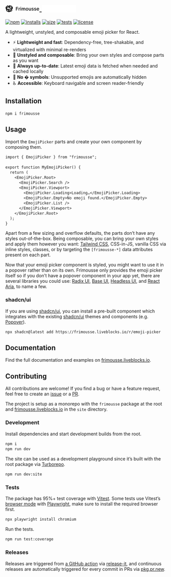 <h1>
  <a href="https://frimousse.liveblocks.io#gh-light-mode-only">
    <img src=".github/assets/logo-light.svg" width="107" height="24" alt="Frimousse" align="center" />
  </a>
  <a href="https://frimousse.liveblocks.io#gh-dark-mode-only">
    <img src=".github/assets/logo-dark.svg" width="107" height="24" alt="Frimousse" align="center" />
  </a>
</h1>

[![npm](https://img.shields.io/npm/v/frimousse?color=%23fc0)](https://www.npmjs.com/package/frimousse)
[![installs](https://img.shields.io/npm/dm/frimousse?color=%23fc0&label=npm)](https://www.npmjs.com/package/frimousse)
[![size](https://img.shields.io/bundlephobia/minzip/frimousse?label=size&color=%23fc0)](https://bundlephobia.com/package/frimousse)
[![tests](https://img.shields.io/github/actions/workflow/status/liveblocks/frimousse/.github/workflows/tests.yml?color=%23fc0&label=tests)](https://github.com/liveblocks/frimousse/actions/workflows/tests.yml)
[![license](https://img.shields.io/github/license/liveblocks/frimousse?color=%23fc0)](https://github.com/liveblocks/frimousse/blob/main/LICENSE)

A lightweight, unstyled, and composable emoji picker for React.

- ⚡️ **Lightweight and fast**: Dependency-free, tree-shakable, and virtualized with minimal re-renders
- 🎨 **Unstyled and composable**: Bring your own styles and compose parts as you want
- 🔄 **Always up-to-date**: Latest emoji data is fetched when needed and cached locally
- 🔣 **No � symbols**: Unsupported emojis are automatically hidden
- ♿️ **Accessible**: Keyboard navigable and screen reader-friendly

## Installation

```bash
npm i frimousse
```

## Usage

Import the `EmojiPicker` parts and create your own component by composing them.

```tsx
import { EmojiPicker } from "frimousse";

export function MyEmojiPicker() {
  return (
    <EmojiPicker.Root>
      <EmojiPicker.Search />
      <EmojiPicker.Viewport>
        <EmojiPicker.Loading>Loading…</EmojiPicker.Loading>
        <EmojiPicker.Empty>No emoji found.</EmojiPicker.Empty>
        <EmojiPicker.List />
      </EmojiPicker.Viewport>
    </EmojiPicker.Root>
  );
}
```

Apart from a few sizing and overflow defaults, the parts don’t have any styles out-of-the-box. Being composable, you can bring your own styles and apply them however you want: [Tailwind CSS](https://tailwindcss.com/), CSS-in-JS, vanilla CSS via inline styles, classes, or by targeting the `[frimousse-*]` data attributes present on each part.

Now that your emoji picker component is styled, you might want to use it in a popover rather than on its own. Frimousse only provides the emoji picker itself so if you don’t have a popover component in your app yet, there are several libraries you could use: [Radix UI](https://www.radix-ui.com/primitives/docs/components/popover), [Base UI](https://base-ui.com/react/components/popover), [Headless UI](https://headlessui.com/react/popover), and [React Aria](https://react-spectrum.adobe.com/react-aria/Popover.html), to name a few.

### shadcn/ui

If you are using [shadcn/ui](https://ui.shadcn.com/), you can install a pre-built component which integrates with the existing [shadcn/ui](https://ui.shadcn.com/) themes and components (e.g. [Popover](https://ui.shadcn.com/docs/components/popover)).

```bash
npx shadcn@latest add https://frimousse.liveblocks.io/r/emoji-picker
```

## Documentation

Find the full documentation and examples on [frimousse.liveblocks.io](https://frimousse.liveblocks.io).

## Contributing

All contributions are welcome! If you find a bug or have a feature request, feel free to create an [issue](https://github.com/liveblocks/frimousse/issues) or a [PR](https://github.com/liveblocks/frimousse/pulls).

The project is setup as a monorepo with the `frimousse` package at the root and [frimousse.liveblocks.io](https://frimousse.liveblocks.io) in the `site` directory.

### Development

Install dependencies and start development builds from the root.

```bash
npm i
npm run dev
```

The site can be used as a development playground since it’s built with the root package via [Turborepo](https://turbo.build/repo).

```bash
npm run dev:site
```

### Tests

The package has 95%+ test coverage with [Vitest](https://vitest.dev/). Some tests use Vitest’s [browser mode](https://vitest.dev/guide/browser-testing) with [Playwright](https://playwright.dev/), make sure to install the required browser first.

```bash
npx playwright install chromium
```

Run the tests.

```bash
npm run test:coverage
```

### Releases

Releases are triggered from [a GitHub action](.github/workflows/release.yml) via [release-it](https://github.com/release-it/release-it), and continuous releases are automatically triggered for every commit in PRs via [pkg.pr.new](https://github.com/stackblitz-labs/pkg.pr.new).
